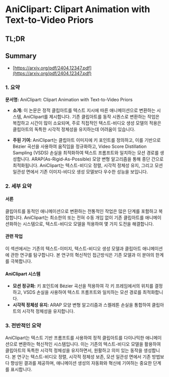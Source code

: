# AniClipart: Clipart Animation with Text-to-Video Priors
## TL;DR
## Summary
- [https://arxiv.org/pdf/2404.12347.pdf](https://arxiv.org/pdf/2404.12347.pdf)

### 1. 요약

**문서명:** AniClipart: Clipart Animation with Text-to-Video Priors

- **소개:** 이 논문은 정적 클립아트를 텍스트 지시에 따른 애니메이션으로 변환하는 시스템, AniClipart를 제시합니다. 기존 클립아트를 동작 시퀀스로 변환하는 작업은 복잡하고 시간이 많이 소요되며, 주로 직접적인 텍스트-비디오 생성 모델의 적용은 클립아트의 독특한 시각적 정체성을 유지하는데 어려움이 있습니다.
  
- **주된 기여:** AniClipart는 클립아트 이미지에 키 포인트를 정의하고, 이를 기반으로 Bézier 곡선을 사용하여 움직임을 정규화하고, Video Score Distillation Sampling (VSDS) 손실을 최적화하여 텍스트 프롬프트와 일치하는 모션 경로를 생성합니다. ARAP(As-Rigid-As-Possible) 모양 변형 알고리즘을 통해 종단 간으로 최적화됩니다. AniClipart는 텍스트-비디오 정렬, 시각적 정체성 유지, 그리고 모션 일관성 면에서 기존 이미지-비디오 생성 모델보다 우수한 성능을 보입니다.

### 2. 세부 요약

#### 서론
클립아트를 동적인 애니메이션으로 변환하는 전통적인 작업은 많은 단계를 포함하고 복잡합니다. AniClipart는 최소한의 또는 전혀 수동 개입 없이 기존 클립아트를 애니메이션화하는 시스템으로, 텍스트-비디오 모델을 적용하여 몇 가지 도전을 해결합니다.

#### 관련 작업
이 섹션에서는 기존의 텍스트-이미지, 텍스트-비디오 생성 모델과 클립아트 애니메이션에 관한 연구를 탐구합니다. 본 연구의 혁신적인 접근방식은 기존 모델과 이 분야의 한계를 극복합니다.

#### AniClipart 시스템
- **모션 정규화:** 키 포인트에 Bézier 곡선을 적용하여 각 키 프레임에서의 위치를 결정하고, VSDS 손실을 사용하여 텍스트 프롬프트와 일치하는 모션 경로를 최적화합니다.
- **시각적 정체성 유지:** ARAP 모양 변형 알고리즘과 스켈레톤 손실을 통합하여 클립아트의 시각적 정체성을 유지합니다.

### 3. 전반적인 요약
AniClipart는 텍스트 기반 프롬프트를 사용하여 정적 클립아트를 다이나믹한 애니메이션으로 변환하는 혁신적인 시스템입니다. 이는 기존의 텍스트-비디오 모델을 활용하여 클립아트의 독특한 시각적 정체성을 유지하면서, 원활하고 의미 있는 동작을 생성합니다. 본 연구는 텍스트-비디오 정렬, 시각적 정체성 보존, 모션 일관성 면에서 기존 방법보다 향상된 결과를 제공하며, 애니메이션 생성의 자동화와 혁신에 기여하는 중요한 단계를 표시합니다.